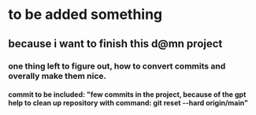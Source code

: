# to be added something
## because i want to finish this d@mn project
### one thing left to figure out, how to convert commits and overally make them nice.

#### commit to be included: "few commits in the project, because of the gpt help to clean up repository with command: git reset --hard origin/main"
